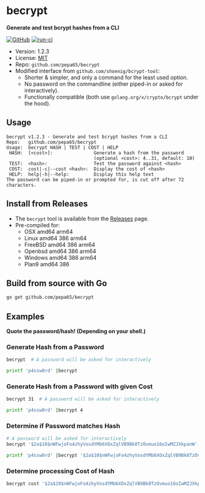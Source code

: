 # becrypt
**Generate and test bcrypt hashes from a CLI**

[![GitHub](https://img.shields.io/github/license/pepa65/becrypt.svg)](LICENSE)
[![run-ci](https://github.com/pepa65/becrypt/actions/workflows/ci.yml/badge.svg)](https://github.com/pepa65/becrypt/actions/workflows/ci.yml) 
* Version: 1.2.3
* License: [MIT](LICENSE)
* Repo: `github.com/pepa65/becrypt`
* Modified interface from `github.com/shoenig/bcrypt-tool`:
  - Shorter & simpler, and only a command for the least used option.
  - No password on the commandline (either piped-in or asked for interactively).
  - Functionally compatible (both use `golang.org/x/crypto/bcrypt` under the hood).

## Usage
```
becrypt v1.2.3 - Generate and test bcrypt hashes from a CLI
Repo:   github.com/pepa65/becrypt
Usage:  becrypt HASH | TEST | COST | HELP
 HASH:  [<cost>]:               Generate a hash from the password
                                (optional <cost>: 4..31, default: 10)
 TEST:  <hash>:                 Test the password against <hash>
 COST:  cost|-c|--cost <hash>:  Display the cost of <hash>
 HELP:  help|-h|--help:         Display this help text
The password can be piped-in or prompted for, is cut off after 72 characters.
```

## Install from Releases

* The `becrypt` tool is available from the [Releases](https://github.com/pepa65/becrypt/releases) page.
* Pre-compiled for:
  - OSX amd64 arm64
  - Linux amd64 386 arm64
  - FreeBSD amd64 386 arm64
  - Openbsd amd64 386 arm64
  - Windows amd64 386 arm64
  - Plan9 amd64 386

## Build from source with Go
```bash
go get github.com/pepa65/becrypt
```

## Examples
**Quote the password/hash! (Depending on your shell.)**

### Generate Hash from a Password
```bash
becrypt  # A password will be asked for interactively

printf 'p4ssw0rd' |becrypt
```

### Generate Hash from a Password with given Cost
```bash
becrypt 31  # A password will be asked for interactively

printf 'p4ssw0rd' |becrypt 4
```

### Determine if Password matches Hash
```bash
# A password will be asked for interactively
becrypt '$2a$10$nWFwjoFo4zhyVosdYMb6XOxZqlVB9Bk0TzOvmuo16oIwMZJXkpanW'

printf 'p4ssw0rd' |becrypt '$2a$10$nWFwjoFo4zhyVosdYMb6XOxZqlVB9Bk0TzOvmuo16oIwMZJXkpanW'
```

### Determine processing Cost of Hash
```bash
becrypt cost '$2a$10$nWFwjoFo4zhyVosdYMb6XOxZqlVB9Bk0TzOvmuo16oIwMZJXkpanW'
```

